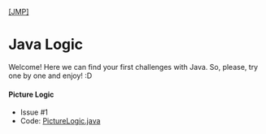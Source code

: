 [[JMP]](https://git.epam.com/Edson_Prestes/java-mentoring-program/)

# Java Logic

Welcome! Here we can find your first challenges with Java. So, please, try one by one and enjoy! :D

#### Picture Logic

* Issue #1
* Code: [PictureLogic.java](https://git.epam.com/Edson_Prestes/java-mentoring-program/tree/master/java-logic/src/main/java/com/epam/mentoring/java/challange)
